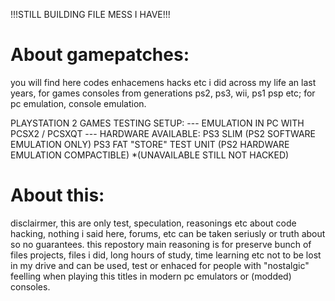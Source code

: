 !!!STILL BUILDING FILE MESS I HAVE!!!

# About gamepatches:
you will find here codes enhacemens hacks etc i did across my life an last years, for games consoles from generations ps2, ps3, wii, ps1 psp etc; for pc emulation, console emulation.

PLAYSTATION 2 GAMES TESTING SETUP:
--- EMULATION IN PC WITH PCSX2 / PCSXQT
--- HARDWARE AVAILABLE:
    PS3 SLIM (PS2 SOFTWARE EMULATION ONLY)
	PS3 FAT "STORE" TEST UNIT (PS2 HARDWARE EMULATION COMPACTIBLE) *(UNAVAILABLE STILL NOT HACKED) 
  

# About this:
disclairmer, this are only test, speculation, reasonings etc about code hacking, nothing i said here, forums, etc can be taken seriusly or truth about so no guarantees.
this repostory main reasoning is for preserve bunch of files projects, files i did, long hours of study, time learning etc not to be lost in my drive and can be used, test or enhaced for people with "nostalgic" feelling when playing this titles in modern pc emulators or (modded) consoles.
